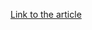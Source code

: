 [Link to the article](https://www.securityweek.com/medical-billing-firm-medusind-says-data-breach-impacts-360000-people/)
